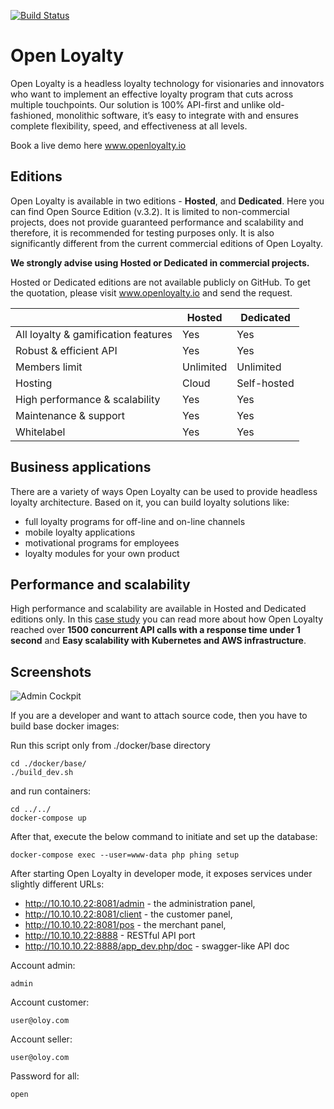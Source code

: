 [![Build Status](https://travis-ci.org/DivanteLtd/open-loyalty.svg?branch=master)](https://travis-ci.org/DivanteLtd/open-loyalty)

# Open Loyalty

Open Loyalty is a headless loyalty technology for visionaries and innovators who want to implement an effective loyalty program that cuts across multiple touchpoints. Our solution is 100% API-first and unlike old-fashioned, monolithic software, it’s easy to integrate with and ensures complete flexibility, speed, and effectiveness at all levels. 

Book a live demo here www.openloyalty.io

## Editions

Open Loyalty is available in two editions - **Hosted**, and **Dedicated**.
Here you can find Open Source Edition (v.3.2). It is limited to non-commercial projects, does not provide guaranteed performance and scalability and therefore, it is recommended for testing purposes only. It is also significantly different from the current commercial editions of Open Loyalty.  

**We strongly advise using Hosted or Dedicated in commercial projects.**

Hosted or Dedicated editions are not available publicly on GitHub.
To get the quotation, please visit www.openloyalty.io and send the request.

|                                     | Hosted    | Dedicated   |
| ----------------------------------- | --------- | ----------- |
| All loyalty & gamification features | Yes       | Yes         |
| Robust & efficient API              | Yes       | Yes         |
| Members limit                       | Unlimited | Unlimited   |
| Hosting                             | Cloud     | Self-hosted |
| High performance & scalability      | Yes       | Yes         |
| Maintenance & support               | Yes       | Yes         |
| Whitelabel                          | Yes       | Yes         |


## Business applications

There are a variety of ways Open Loyalty can be used to provide headless loyalty architecture. 
Based on it, you can build loyalty solutions like: 

* full loyalty programs for off-line and on-line channels
* mobile loyalty applications
* motivational programs for employees
* loyalty modules for your own product

## Performance and scalability
High performance and scalability are available in Hosted and Dedicated editions only.
In this [case study](https://www.openloyalty.io/building-a-massive-scale-loyalty-program-with-aws/) you can read more about how Open Loyalty reached over **1500 concurrent API calls 
with a response time under 1 second** and **Easy scalability with Kubernetes and AWS infrastructure**.

## Screenshots

![Admin Cockpit](https://user-images.githubusercontent.com/3582562/54033263-1db79500-41b4-11e9-8f2d-9b91acce50cf.png)

If you are a developer and want to attach source code, then you have to build base docker images:

Run this script only from ./docker/base directory
```
cd ./docker/base/
./build_dev.sh
```

and run containers:

```
cd ../../
docker-compose up
```

After that, execute the below command to initiate and set up the database:
```
docker-compose exec --user=www-data php phing setup
```

After starting Open Loyalty in developer mode, it exposes services under slightly different URLs:

 * http://10.10.10.22:8081/admin - the administration panel,
 * http://10.10.10.22:8081/client - the customer panel,
 * http://10.10.10.22:8081/pos - the merchant panel,
 * http://10.10.10.22:8888 - RESTful API port
 * http://10.10.10.22:8888/app_dev.php/doc - swagger-like API doc

Account admin:
```
admin
```
Account customer:
```
user@oloy.com
```
Account seller:
```
user@oloy.com
```
Password for all: 
```
open
```